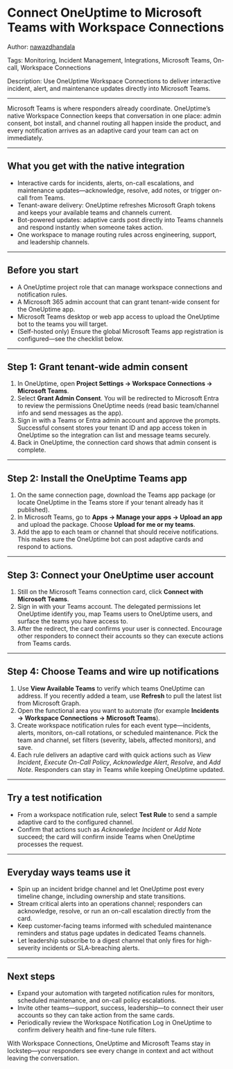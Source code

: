 # Connect OneUptime to Microsoft Teams with Workspace Connections

Author: [nawazdhandala](https://www.github.com/nawazdhandala)

Tags: Monitoring, Incident Management, Integrations, Microsoft Teams, On-call, Workspace Connections

Description: Use OneUptime Workspace Connections to deliver interactive incident, alert, and maintenance updates directly into Microsoft Teams.

---

Microsoft Teams is where responders already coordinate. OneUptime’s native Workspace Connection keeps that conversation in one place: admin consent, bot install, and channel routing all happen inside the product, and every notification arrives as an adaptive card your team can act on immediately.

---

## What you get with the native integration

- Interactive cards for incidents, alerts, on-call escalations, and maintenance updates—acknowledge, resolve, add notes, or trigger on-call from Teams.
- Tenant-aware delivery: OneUptime refreshes Microsoft Graph tokens and keeps your available teams and channels current.
- Bot-powered updates: adaptive cards post directly into Teams channels and respond instantly when someone takes action.
- One workspace to manage routing rules across engineering, support, and leadership channels.

---

## Before you start

- A OneUptime project role that can manage workspace connections and notification rules.
- A Microsoft 365 admin account that can grant tenant-wide consent for the OneUptime app.
- Microsoft Teams desktop or web app access to upload the OneUptime bot to the teams you will target.
- (Self-hosted only) Ensure the global Microsoft Teams app registration is configured—see the checklist below.

---

## Step 1: Grant tenant-wide admin consent

1. In OneUptime, open **Project Settings → Workspace Connections → Microsoft Teams**.
2. Select **Grant Admin Consent**. You will be redirected to Microsoft Entra to review the permissions OneUptime needs (read basic team/channel info and send messages as the app).
3. Sign in with a Teams or Entra admin account and approve the prompts. Successful consent stores your tenant ID and app access token in OneUptime so the integration can list and message teams securely.
4. Back in OneUptime, the connection card shows that admin consent is complete.

---

## Step 2: Install the OneUptime Teams app

1. On the same connection page, download the Teams app package (or locate OneUptime in the Teams store if your tenant already has it published).
2. In Microsoft Teams, go to **Apps → Manage your apps → Upload an app** and upload the package. Choose **Upload for me or my teams**.
3. Add the app to each team or channel that should receive notifications. This makes sure the OneUptime bot can post adaptive cards and respond to actions.

---

## Step 3: Connect your OneUptime user account

1. Still on the Microsoft Teams connection card, click **Connect with Microsoft Teams**.
2. Sign in with your Teams account. The delegated permissions let OneUptime identify you, map Teams users to OneUptime users, and surface the teams you have access to.
3. After the redirect, the card confirms your user is connected. Encourage other responders to connect their accounts so they can execute actions from Teams cards.

---

## Step 4: Choose Teams and wire up notifications

1. Use **View Available Teams** to verify which teams OneUptime can address. If you recently added a team, use **Refresh** to pull the latest list from Microsoft Graph.
2. Open the functional area you want to automate (for example **Incidents → Workspace Connections → Microsoft Teams**).
3. Create workspace notification rules for each event type—incidents, alerts, monitors, on-call rotations, or scheduled maintenance. Pick the team and channel, set filters (severity, labels, affected monitors), and save.
4. Each rule delivers an adaptive card with quick actions such as *View Incident*, *Execute On-Call Policy*, *Acknowledge Alert*, *Resolve*, and *Add Note*. Responders can stay in Teams while keeping OneUptime updated.

---

## Try a test notification

- From a workspace notification rule, select **Test Rule** to send a sample adaptive card to the configured channel.
- Confirm that actions such as *Acknowledge Incident* or *Add Note* succeed; the card will confirm inside Teams when OneUptime processes the request.

---

## Everyday ways teams use it

- Spin up an incident bridge channel and let OneUptime post every timeline change, including ownership and state transitions.
- Stream critical alerts into an operations channel; responders can acknowledge, resolve, or run an on-call escalation directly from the card.
- Keep customer-facing teams informed with scheduled maintenance reminders and status page updates in dedicated Teams channels.
- Let leadership subscribe to a digest channel that only fires for high-severity incidents or SLA-breaching alerts.

---


## Next steps

- Expand your automation with targeted notification rules for monitors, scheduled maintenance, and on-call policy escalations.
- Invite other teams—support, success, leadership—to connect their user accounts so they can take action from the same cards.
- Periodically review the Workspace Notification Log in OneUptime to confirm delivery health and fine-tune rule filters.

With Workspace Connections, OneUptime and Microsoft Teams stay in lockstep—your responders see every change in context and act without leaving the conversation.
